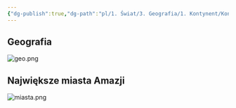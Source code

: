 ```yaml
---
{"dg-publish":true,"dg-path":"pl/1. Świat/3. Geografia/1. Kontynent/Kontynent.md","permalink":"/pl/1-swiat/3-geografia/1-kontynent/kontynent/","updated":"2025-02-28T13:47:33.472+01:00"}
---
```



## Geografia
![geo.png](/img/user/7%20Task/files/7%20Worlds/762%20Amasia/7622%20Geography/76221%20World/files/geo.png)

## Największe miasta Amazji
![miasta.png](/img/user/7%20Task/files/7%20Worlds/762%20Amasia/7622%20Geography/76221%20World/files/miasta.png)
